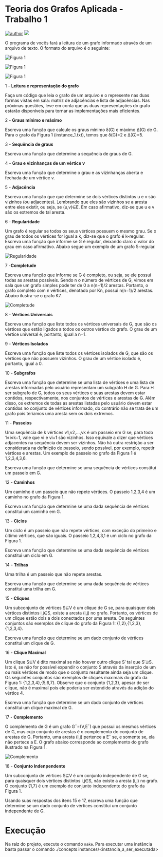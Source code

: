 <h1>Teoria dos Grafos Aplicada - Trabalho 1</h1>

[![author](https://img.shields.io/badge/author-WeslleyDeziderio-blue.svg)](https://github.com/WeslleyDeziderio)
[![](https://img.shields.io/badge/C++-navy.svg)](https://en.cppreference.com/w/cpp/23)

<div>

O programa de vocês fará a leitura de um grafo informado através de um arquivo de texto. O formato do arquivo é o seguinte:

![Figura 1](assets/file_format.png)

![Figura 1](assets/figura1.png)

![Figura 1](assets/file.png)


 1 - **Leitura e representação do grafo**

Faça um código que leia o grafo de um arquivo e o represente nas duas formas vistas em sala: matriz de adjacências e lista de adjacências. Nas próximas questões, leve em conta que as duas representações do grafo estarão disponı́veis para tornar as implementações mais eficientes. 

</div>

<div>

2 - **Graus mínimo e máximo**

Escreva uma função que calcule os graus mínimo δ(G) e máximo Δ(G) de G. Para o grafo da Figura 1 (instance_1.txt), temos que δ(G)=2 e Δ(G)=5.

</div>

<div>

3 - **Sequência de graus**

Escreva uma função que determine a sequência de graus de G. 

</div>

<div>

4 - **Grau e vizinhanças de um vértice v**

Escreva uma função que determine o grau e as vizinhanças aberta e fechada de um vértice v.

</div>

<div>

5 - **Adjacência**

Escreva uma função que que determine se dois vértices distintos u e v são vizinhos (ou adjacentes). Lembrando que eles são vizinhos se a aresta entre eles existir, ou seja, se (u,v)∈E. Em caso afirmativo, diz-se que u e v são os extremos de tal aresta. 

</div>

<div>

6 - **Regularidade**

Um grafo é regular se todos os seus vértices possuem o mesmo grau. Se o grau de todos os vértices for igual a k, diz-se que o grafo é k-regular. Escreva uma função que informe se G é regular, deixando claro o valor do grau em caso afirmativo. Abaixo segue um exemplo de um grafo 5-regular.

![Regularidade](assets/q6.png "Grafo 5-regular")


</div>

<div>

7 -**Completude**

Escreva uma função que informe se G é completo, ou seja, se ele possui todas as arestas possíveis. Sendo n o número de vértices de G, vimos em sala que um grafo simples pode ter de 0 a n(n−1)/2 arestas. Portanto, o grafo completo com n vértices, denotado por Kn, possui n(n−1)/2 arestas. Abaixo ilustra-se o grafo K7.

![Completude](assets/q7.png)


</div>

<div>

8 - **Vértices Universais**

Escreva uma função que liste todos os vértices universais de G, que são os vértices que estão ligados a todos os outros vértice do grafo. O grau de um vértice universal é, portanto, igual a n−1.


</div>

<div>

9 - **Vértices Isolados**

Escreva uma função que liste todos os vértices isolados de G, que são os vértices que não possuem vizinhos. O grau de um vértice isolado é, portanto, igual a 0.

</div>

<div>

10 - **Subgrafos**

Escreva uma função que determine se uma lista de vértices e uma lista de arestas informadas pelo usuário representam um subgrafo H de G. Para H ser subgrafo de G, todos os seus vértices e suas arestas devem estar contidos, respectivamente, nos conjuntos de vértices e arestas de G. Além disso, os extremos de todas as arestas listadas pelo usuário devem estar contidos no conjunto de vértices informado, do contrário não se trata de um grafo pois teríamos uma aresta sem os dois extremos.

</div>

<div>

11 - **Passeios**

Uma sequência de k vértices v1,v2,...,vk é um passeio em G se, para todo 1≤i≤k−1, vale que vi e vi+1 são vizinhos. Isso equivale a dizer que vértices adjacentes na sequência devem ser vizinhos. Não há outra restrição a ser considerada na definição de passeio, sendo possível, por exemplo, repetir vértices e arestas. Um exemplo de passeio no grafo da Figura 1 é 1,2,3,4,3,6.

Escreva uma função que determine se uma sequência de vértices constitui um passeio em G.

</div>

<div>

12 - **Caminhos**

Um caminho é um passeio que não repete vértices. O passeio 1,2,3,4 é um caminho no grafo da Figura 1.

Escreva uma função que determine se uma dada sequência de vértices constitui um caminho em G.

</div>

<div>

13 - **Ciclos**

Um ciclo é um passeio que não repete vértices, com exceção do primeiro e último vértices, que são iguais. O passeio 1,2,4,3,1 é um ciclo no grafo da Figura 1.

Escreva uma função que determine se uma dada sequência de vértices constitui um ciclo em G.

<div>

<div>

14 - **Trilhas**

Uma trilha é um passeio que não repete arestas.

Escreva uma função que determine se uma dada sequência de vértices constitui uma trilha em G.

<div>

<div>

15 - **Cliques**

Um subconjunto de vértices S⊆V é um clique de G se, para quaisquer dois vértices distintos i,j∈S, existe a aresta (i,j) no grafo. Portanto, os vértices de um clique estão dois a dois conectados por uma aresta. Os seguintes conjuntos são exemplos de clique do grafo da Figura 1: {1,2},{1,2,3},{1,2,3,4}.

Escreva uma função que determine se um dado conjunto de vértices constitui um clique de G.

<div>

<div>

16 - **Clique Maximal**

Um clique S⊆V é dito maximal se não houver outro clique S′ tal que S′⊇S. Isto é, se não for possível expandir o conjunto S através da inserção de um ou mais vértices de modo que o conjunto resultante ainda seja um clique. Os seguintes conjuntos são exemplos de cliques maximais do grafo da Figura 1: {1,2,3,4},{5,6,7}. Observe que o conjunto {1,2,3}, apesar de ser clique, não é maximal pois ele poderia ser estendido através da adição do vértice 4.

Escreva uma função que determine se um dado conjunto de vértices constitui um clique maximal de G.

<div>

17 - **Complemento**

O complemento de G é um grafo G¯=(V,E¯) que possui os mesmos vértices de G, mas cujo conjunto de arestas é o complemento do conjunto de arestas de G. Portanto, uma aresta (i,j) pertence a E¯ se, e somente se, ela não pertece a E. O grafo abaixo corresponde ao complemento do grafo ilustrado na Figura 1.

![Complemento](assets/q17.png)

</div>

<div>

18 - **Conjunto Indenpendente**

Um subconjunto de vértices S⊆V é um conjunto independente de G se, para quaisquer dois vértices distintos i,j∈S, não existe a aresta (i,j) no grafo. O conjunto {1,7} é um exemplo de conjunto independente do grafo da Figura 1.

Usando suas respostas dos itens 15 e 17, escreva uma função que determine se um dado conjunto de vértices constitui um conjunto independente de G.

<div>

<h1>Execução</h1>

<div>

Na raíz do projeto, execute o comando `make`. Para executar uma instância basta passar o comando ./concepts instances/\<instancia_a_ser_executada\>

</div>